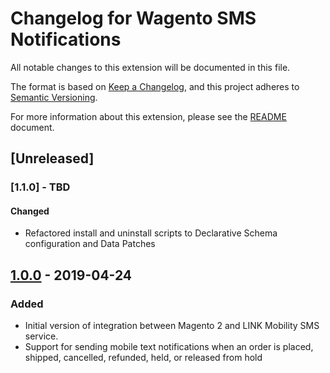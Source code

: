 # Changelog for Wagento SMS Notifications

All notable changes to this extension will be documented in this file.

The format is based on [Keep a Changelog], and this project adheres to
[Semantic Versioning].

For more information about this extension, please see the [README] document.

## [Unreleased]

### [1.1.0] - TBD
#### Changed
- Refactored install and uninstall scripts to Declarative Schema configuration
and Data Patches

## [1.0.0] - 2019-04-24

### Added
- Initial version of integration between Magento 2 and LINK Mobility SMS service.
- Support for sending mobile text notifications when an order is placed,
shipped, cancelled, refunded, held, or released from hold

[1.0.0]: https://github.com/wagento/sms-notifications/compare/1.0.0...HEAD
[Keep a Changelog]: https://keepachangelog.com/en/1.0.0/
[Semantic Versioning]: https://semver.org/spec/v2.0.0.html
[README]: ./README.md